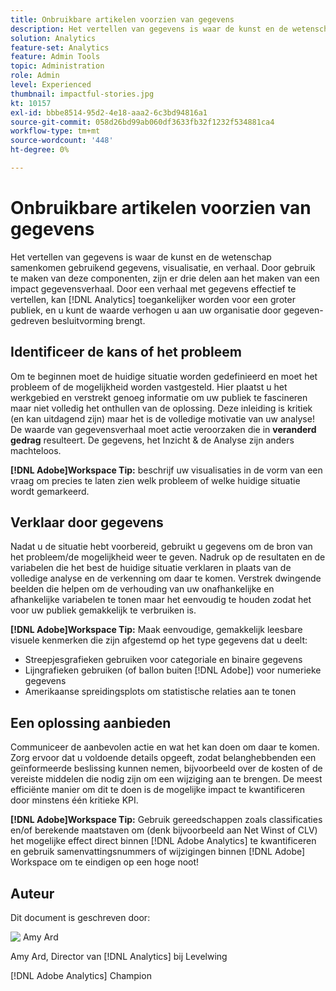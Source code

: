 ```yaml
---
title: Onbruikbare artikelen voorzien van gegevens
description: Het vertellen van gegevens is waar de kunst en de wetenschap samenkomen gebruikend gegevens, visualisatie, en verhaal.  Door gebruik te maken van deze componenten, zijn er drie delen aan het maken van een impact gegevensverhaal. Door een verhaal met gegevens effectief te vertellen,  [!DNL Analytics]  kan aan een breder publiek gemakkelijker worden en u kunt de waarde verhogen u aan uw organisatie door gegeven-gedreven besluitvorming brengt.
solution: Analytics
feature-set: Analytics
feature: Admin Tools
topic: Administration
role: Admin
level: Experienced
thumbnail: impactful-stories.jpg
kt: 10157
exl-id: bbbe8514-95d2-4e18-aaa2-6c3bd94816a1
source-git-commit: 058d26bd99ab060df3633fb32f1232f534881ca4
workflow-type: tm+mt
source-wordcount: '448'
ht-degree: 0%

---
```


# Onbruikbare artikelen voorzien van gegevens

Het vertellen van gegevens is waar de kunst en de wetenschap samenkomen gebruikend gegevens, visualisatie, en verhaal.  Door gebruik te maken van deze componenten, zijn er drie delen aan het maken van een impact gegevensverhaal. Door een verhaal met gegevens effectief te vertellen, kan [!DNL Analytics] toegankelijker worden voor een groter publiek, en u kunt de waarde verhogen u aan uw organisatie door gegeven-gedreven besluitvorming brengt.

## Identificeer de kans of het probleem

Om te beginnen moet de huidige situatie worden gedefinieerd en moet het probleem of de mogelijkheid worden vastgesteld. Hier plaatst u het werkgebied en verstrekt genoeg informatie om uw publiek te fascineren maar niet volledig het onthullen van de oplossing. Deze inleiding is kritiek (en kan uitdagend zijn) maar het is de volledige motivatie van uw analyse!  De waarde van gegevensverhaal moet actie veroorzaken die in **veranderd gedrag** resulteert. De gegevens, het Inzicht &amp; de Analyse zijn anders machteloos.

**[!DNL Adobe]Workspace Tip:** beschrijf uw visualisaties in de vorm van een vraag om precies te laten zien welk probleem of welke huidige situatie wordt gemarkeerd.

## Verklaar door gegevens

Nadat u de situatie hebt voorbereid, gebruikt u gegevens om de bron van het probleem/de mogelijkheid weer te geven. Nadruk op de resultaten en de variabelen die het best de huidige situatie verklaren in plaats van de volledige analyse en de verkenning om daar te komen.  Verstrek dwingende beelden die helpen om de verhouding van uw onafhankelijke en afhankelijke variabelen te tonen maar het eenvoudig te houden zodat het voor uw publiek gemakkelijk te verbruiken is.

**[!DNL Adobe]Workspace Tip:**
Maak eenvoudige, gemakkelijk leesbare visuele kenmerken die zijn afgestemd op het type gegevens dat u deelt:

* Streepjesgrafieken gebruiken voor categoriale en binaire gegevens
* Lijngrafieken gebruiken (of ballon buiten [!DNL Adobe]) voor numerieke gegevens
* Amerikaanse spreidingsplots om statistische relaties aan te tonen

## Een oplossing aanbieden

Communiceer de aanbevolen actie en wat het kan doen om daar te komen.  Zorg ervoor dat u voldoende details opgeeft, zodat belanghebbenden een geïnformeerde beslissing kunnen nemen, bijvoorbeeld over de kosten of de vereiste middelen die nodig zijn om een wijziging aan te brengen. De meest efficiënte manier om dit te doen is de mogelijke impact te kwantificeren door minstens één kritieke KPI.

**[!DNL Adobe]Workspace Tip:** Gebruik gereedschappen zoals classificaties en/of berekende maatstaven om (denk bijvoorbeeld aan Net Winst of CLV) het mogelijke effect direct binnen [!DNL Adobe Analytics] te kwantificeren en gebruik samenvattingsnummers of wijzigingen binnen [!DNL Adobe] Workspace om te eindigen op een hoge noot!

## Auteur

Dit document is geschreven door:

![&#x200B; Amy Ard &#x200B;](assets/amy-ard-headshot-small.png)

Amy Ard, Director van [!DNL Analytics] bij Levelwing

[!DNL Adobe Analytics] Champion

